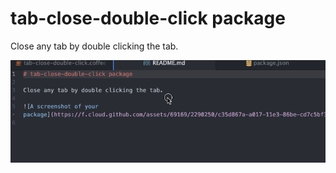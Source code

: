 # tab-close-double-click package

Close any tab by double clicking the tab.

![Screenshot](https://github.com/evmorov/tab-close-double-click/blob/master/tab-close.gif?raw=true)
